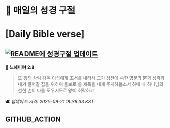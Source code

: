 # 🙏 매일의 성경 구절
# [Daily Bible verse]
## [![README에 성경구절 업데이트](https://github.com/DONGSUKA/first_test/actions/workflows/update-readme-bible.yml/badge.svg)](https://github.com/DONGSUKA/first_test/actions/workflows/update-readme-bible.yml)
<!-- START_BIBLE_VERSE -->
📖 **느헤미야 2:8**
> 또 왕의 삼림 감독 아삽에게 조서를 내리사 그가 성전에 속한 영문의 문과 성곽과 내가 들어갈 집을 위하여 들보로 쓸 재목을 내게 주게하옵소서 하매 내 하나님의 선한 손이 나를 도우시므로 왕이 허락하고

🕊️ _업데이트 시각: 2025-09-21 18:38:33 KST_
  <!-- END_BIBLE_VERSE -->
## GITHUB_ACTION

